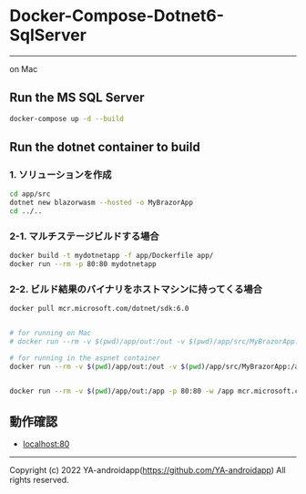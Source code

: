 # Docker-Compose-Dotnet6-SqlServer

---

on Mac

## Run the MS SQL Server

```bash
docker-compose up -d --build
```

## Run the dotnet container to build

### 1. ソリューションを作成

```bash
cd app/src
dotnet new blazorwasm --hosted -o MyBrazorApp
cd ../..
```

### 2-1. マルチステージビルドする場合

```bash
docker build -t mydotnetapp -f app/Dockerfile app/
docker run --rm -p 80:80 mydotnetapp
```

### 2-2. ビルド結果のバイナリをホストマシンに持ってくる場合

```bash
docker pull mcr.microsoft.com/dotnet/sdk:6.0


# for running on Mac
# docker run --rm -v $(pwd)/app/out:/out -v $(pwd)/app/src/MyBrazorApp:/app -w /app mcr.microsoft.com/dotnet/sdk:6.0 dotnet publish -c release -o /out -r osx-x64 --self-contained false

# for running in the aspnet container
docker run --rm -v $(pwd)/app/out:/out -v $(pwd)/app/src/MyBrazorApp:/app -w /app mcr.microsoft.com/dotnet/sdk:6.0 dotnet publish -c release -o /out


docker run --rm -v $(pwd)/app/out:/app -p 80:80 -w /app mcr.microsoft.com/dotnet/aspnet:6.0 dotnet MyBrazorApp.Server.dll
```

## 動作確認

- [localhost:80](http://localhost:80/)

---

Copyright (c) 2022 YA-androidapp(<https://github.com/YA-androidapp>) All rights reserved.
